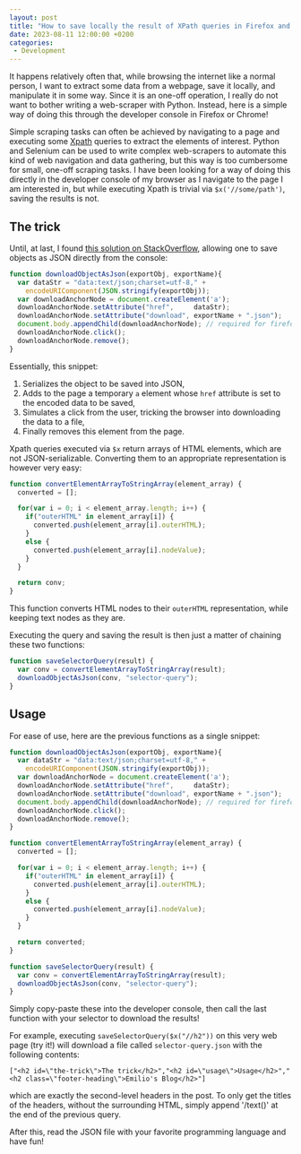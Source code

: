 ```yaml
---
layout: post
title: "How to save locally the result of XPath queries in Firefox and Chrome"
date: 2023-08-11 12:00:00 +0200
categories:
 - Development
---
```


It happens relatively often that, while browsing the internet like a normal person, I want to extract some data from a webpage, save it locally, and manipulate it in some way.
Since it is an one-off operation, I really do not want to bother writing a web-scraper with Python.
Instead, here is a simple way of doing this through the developer console in Firefox or Chrome!

<!-- more -->

Simple scraping tasks can often be achieved by navigating to a page and executing some [Xpath][xp] queries to extract the elements of interest.
Python and Selenium can be used to write complex web-scrapers to automate this kind of web navigation and data gathering, but this way is too cumbersome for small, one-off scraping tasks.
I have been looking for a way of doing this directly in the developer console of my browser as I navigate to the page I am interested in, but while executing Xpath is trivial via `$x('//some/path')`, saving the results is not.

## The trick

Until, at last, I found [this solution on StackOverflow][so], allowing one to save objects as JSON directly from the console:

```javascript
function downloadObjectAsJson(exportObj, exportName){
  var dataStr = "data:text/json;charset=utf-8," +
    encodeURIComponent(JSON.stringify(exportObj));
  var downloadAnchorNode = document.createElement('a');
  downloadAnchorNode.setAttribute("href",     dataStr);
  downloadAnchorNode.setAttribute("download", exportName + ".json");
  document.body.appendChild(downloadAnchorNode); // required for firefox
  downloadAnchorNode.click();
  downloadAnchorNode.remove();
}
```

Essentially, this snippet:

 1. Serializes the object to be saved into JSON,
 1. Adds to the page a temporary `a` element whose `href` attribute is set to the encoded data to be saved,
 1. Simulates a click from the user, tricking the browser into downloading the data to a file,
 1. Finally removes this element from the page.

Xpath queries executed via `$x` return arrays of HTML elements, which are not JSON-serializable.
Converting them to an appropriate representation is however very easy:

```javascript
function convertElementArrayToStringArray(element_array) {
  converted = [];

  for(var i = 0; i < element_array.length; i++) {
    if("outerHTML" in element_array[i]) {
      converted.push(element_array[i].outerHTML);
    }
    else {
      converted.push(element_array[i].nodeValue);
    }
  }

  return conv;
}
```

This function converts HTML nodes to their `outerHTML` representation, while keeping text nodes as they are.

Executing the query and saving the result is then just a matter of chaining these two functions:

```javascript
function saveSelectorQuery(result) {
  var conv = convertElementArrayToStringArray(result);
  downloadObjectAsJson(conv, "selector-query");
}
```

## Usage

For ease of use, here are the previous functions as a single snippet:

```javascript
function downloadObjectAsJson(exportObj, exportName){
  var dataStr = "data:text/json;charset=utf-8," +
    encodeURIComponent(JSON.stringify(exportObj));
  var downloadAnchorNode = document.createElement('a');
  downloadAnchorNode.setAttribute("href",     dataStr);
  downloadAnchorNode.setAttribute("download", exportName + ".json");
  document.body.appendChild(downloadAnchorNode); // required for firefox
  downloadAnchorNode.click();
  downloadAnchorNode.remove();
}

function convertElementArrayToStringArray(element_array) {
  converted = [];

  for(var i = 0; i < element_array.length; i++) {
    if("outerHTML" in element_array[i]) {
      converted.push(element_array[i].outerHTML);
    }
    else {
      converted.push(element_array[i].nodeValue);
    }
  }

  return converted;
}

function saveSelectorQuery(result) {
  var conv = convertElementArrayToStringArray(result);
  downloadObjectAsJson(conv, "selector-query");
}
```

Simply copy-paste these into the developer console, then call the last function with your selector to download the results!

For example, executing `saveSelectorQuery($x("//h2"))` on this very web page (try it!) will download a file called `selector-query.json` with the following contents:
```
["<h2 id=\"the-trick\">The trick</h2>","<h2 id=\"usage\">Usage</h2>","<h2 class=\"footer-heading\">Emilio's Blog</h2>"]
```
which are exactly the second-level headers in the post.
To only get the titles of the headers, without the surrounding HTML, simply append '/text()' at the end of the previous query.

After this, read the JSON file with your favorite programming language and have fun!


[xp]: https://en.wikipedia.org/wiki/XPath
[so]: https://stackoverflow.com/a/30800715
